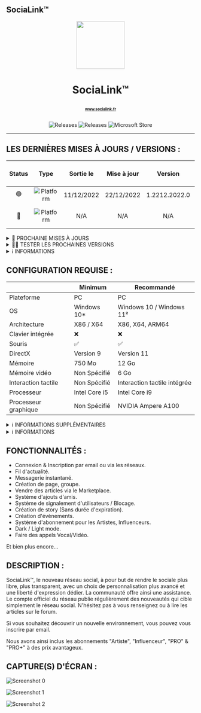 ## SociaLink™

<p align="center">
  <img width="128" align="center" src="https://www.socialink.fr/themes/wondertag/img/icon.png">
</p>
<h1 align="center">
  SociaLink™
  <p align="center">
    <a href="https://www.socialink.fr/" style="font-size:10px; target="_blank">www.socialink.fr</a>
  </p>
</h1>
<p align="center">
  <a style="text-decoration:none" href="https://github.com/SIDL-C0R0RATI0N/SociaLink">
    <img src="https://img.shields.io/github/package-json/v/SIDL-C0R0RATI0N/SociaLink?label=VERSION&style=for-the-badge" alt="Releases" />
  </a>
  <a style="text-decoration:none" href="https://github.com/SIDL-C0R0RATI0N/SociaLinkN/releases">
    <img src="https://img.shields.io/github/v/release/SIDL-C0R0RATI0N/SociaLink?include_prereleases&sort=date&style=for-the-badge" alt="Releases" />
  </a>
  <a style="text-decoration:none" href="https://www.microsoft.com/store/apps/9PNKZ53P50WQ">
    <img src="https://img.shields.io/badge/Microsoft%20Store-blue?style=for-the-badge&logo=microsoft" alt="Microsoft Store" />
  </a>
</p>

***

## LES DERNIÈRES MISES À JOURS / VERSIONS :
| Status | Type | Sortie le | Mise à jour | Version | Nom de l'application | Nouveautés dans la version |
|:-:|:-:|:-:|:-:|:-:|:-:|:-:|
| 🟢 | <img src="https://img.shields.io/badge/UWP-orange.svg?style=for-the-badge" alt="Platform" /> | 11/12/2022 | 22/12/2022 | 1.2212.2022.0 | SociaLink | <a href="https://github.com/SIDL-C0R0RATI0N/SociaLink/blob/main/CHANGELOG.md#version-1221220220--22-d%C3%A9cembre-2022" target="_blank">Lire ici</a> |
| 🔴 | <img src="https://img.shields.io/badge/EXE-red.svg?style=for-the-badge" alt="Platform" /> | N/A | N/A | N/A | SociaLink™ For Messenger | N/A |

<details><summary>🔁 PROCHAINE MISES À JOURS</summary>
  <p>

  | Status | Version | Date | Plateform | Nom de l'application | Correctif / Ajouts |
  | ------ | ------- | ---- | --------- | -------------------- | ------------------ |
  | 🟠 | 2.1001.2023.0 | 10/01/2023 | <img src="https://img.shields.io/badge/UWP-orange.svg?style=for-the-badge" alt="Platform" /> | SociaLink | :x: |

> [A] = _Ajouts_ | [C] = _Correctif_
  </p>
</details>

<details><summary>👨‍💻 TESTER LES PROCHAINES VERSIONS</summary>
  <p>

  | Status | Type de version | Version | Nom de l'application | Plateform | Inscription Bêta/Testeur |
  | ------ | --------------- | ------- | -------------------- | --------- | ------------------------ |
  | 🔴 | <img src="https://img.shields.io/badge/PREVIEW-orange.svg?style=for-the-badge" alt="PREVIEW" /> | 2.1001.2023.0 | SociaLink (Preview) | <img src="https://img.shields.io/badge/UWP-orange.svg?style=for-the-badge" alt="Platform" /> | <a target="_blank" href="mailto:developers@sidl-corporation.fr?subject=Demande%20pour%20tester%20la%20version%20PREVIEW%20de%20SociaLink&body=Bonjour%2C%0A%0AJe%20souhaiterais%20obtenir%20la%20version%20PREVIEW%20de%20l'application%20SociaLink%2C%20dont%20voici%20mes%20informations%20ci-dessous%20%3A%20%0A%0AEmail%20compte%20Microsoft%20%3A%20%0ALangue%20%3A%20%0APays%20%3A%20%0A%0AJ'ai%20ainsi%20conscience%20que%20mes%20informations%20ne%20seront%20en%20aucun%20cas%20publi%C3%A9%20sur%20le%20net%2C%20mes%20seulement%20pour%20obtenir%20la%20version%20PREVIEW%20de%20l'application.">S'INSCRIRE MAINTENANT</a> |

  > **Warning**
  > Sachez que si vous souhaitez tester la version _**PREVIEW**_, vous devez vous inscrire à partir d'un lien dédier car la version _**PREVIEW**_ n'est pas disponible    au publique.
  </p>
</details>
                                                                                             
<details><summary>ℹ INFORMATIONS</summary>
  <p>

  > 🟢 = _Disponible_ | 🟠 = _En développement_ | 🔴 = _Indisponible_ 

  </p>
</details>

## CONFIGURATION REQUISE :

  |            | Minimum | Recommandé |
  | ---------- | ------- | ---------- |
  | Plateforme | PC | PC |
  | OS | Windows 10* | Windows 10 / Windows 11² |
  | Architecture | X86 / X64 | X86, X64, ARM64 |
  | Clavier intégrée | ❌ | ❌ |
  | Souris | ✅ | ✅ |
  | DirectX | Version 9 | Version 11 |
  | Mémoire | 750 Mo | 12 Go |
  | Mémoire vidéo | Non Spécifié | 6 Go |
  | Interaction tactile | Non Spécifié | Interaction tactile intégrée |
  | Processeur | Intel Core i5 | Intel Core i9 |
  | Processeur graphique | Non Spécifié | NVIDIA Ampere A100 |

                                                                                             
  <details><summary>ℹ INFORMATIONS SUPPLÉMENTAIRES</summary>
  <p>

  ## INFORMATIONS SUPPLÉMENTAIRES

  | Développé par | <a target="_blank" href="https://sidl-corporation.fr/">SIDL CORPORATION</a> |
  |:-:|:-:|
  | Publié par | <a target="_blank" href="https://apps.microsoft.com/store/search?publisher=SIDL%20CORPORATION">SIDL CORPORATION</a> |
  | Date de sortie | 11/12/2022 |
  | Mise à jour | 22/12/2022 |
  | Catégorie | Social |
  | Taille approximative | 33 Mo |
  | Langues prises en charge | Anglais, Français, Allemand |
  | Version | 1.2212.2022.0 |

  </p>
  </details>
                                                                                             
  <details><summary>ℹ INFORMATIONS</summary>
  <p>

  > (* : Windows 10 version 18362.0 ou supérieure).<br/>
  > (² : L'application peut-être compatible sur Windows 11, mes jamais testé par le développeur). 

  </p>
  </details>

## FONCTIONNALITÉS :

- Connexion & Inscription par email ou via les réseaux.
- Fil d'actualité.
- Messagerie instantané.
- Création de page, groupe.
- Vendre des articles via le Marketplace.
- Système d'ajouts d'amis.
- Système de signalement d'utilisateurs / Blocage.
- Création de story (Sans durée d'expiration).
- Création d'évènements.
- Système d'abonnement pour les Artistes, Influenceurs.
- Dark / Light mode.
- Faire des appels Vocal/Vidéo.


Et bien plus encore...

## DESCRIPTION :

SociaLink™, le nouveau réseau social, à pour but de rendre le sociale plus libre, plus transparent, avec un choix de personnalisation plus avancé et une liberté d'expression dédier. La communauté offre ainsi une assistance. Le compte officiel du réseau publie régulièrement des nouveautés qui cible simplement le réseau social. N'hésitez pas à vous renseignez ou à lire les articles sur le forum.

Si vous souhaitez découvrir un nouvelle environnement, vous pouvez vous inscrire par email.

Nous avons ainsi inclus les abonnements "Artiste", "Influenceur", "PRO" & "PRO+" à des prix avantageux.

## CAPTURE(S) D'ÉCRAN :

  ![Screenshot 0](https://store-images.s-microsoft.com/image/apps.50760.14342329252450351.c0bf64a7-3904-478c-93b9-8d92e0791776.c31bae33-d747-4675-9a1d-c9b9b7ea366e)
  
  ![Screenshot 1](https://store-images.s-microsoft.com/image/apps.12481.14342329252450351.c0bf64a7-3904-478c-93b9-8d92e0791776.82f371ce-1bed-424b-b7c4-4c7d7e0e2dc2)
  
  ![Screenshot 2](https://store-images.s-microsoft.com/image/apps.18861.14342329252450351.c0bf64a7-3904-478c-93b9-8d92e0791776.fddb1315-ae99-444b-a927-21314c0c8147)
  
